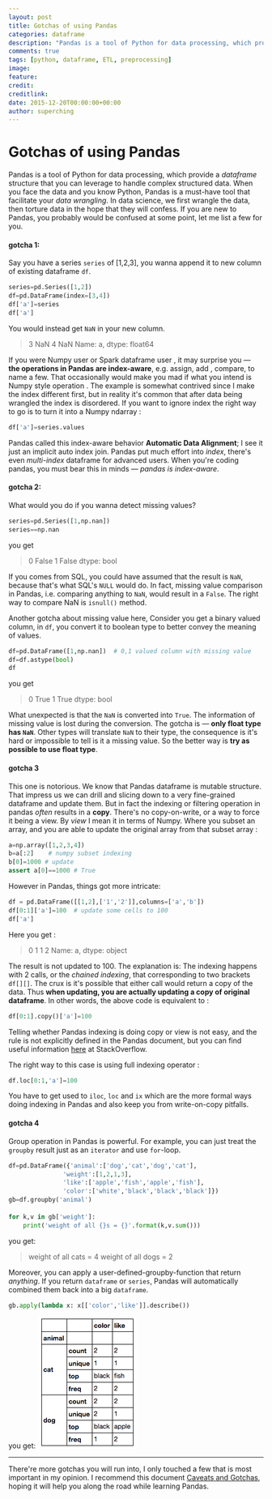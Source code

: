 ```yaml
---
layout: post
title: Gotchas of using Pandas
categories: dataframe
description: "Pandas is a tool of Python for data processing, which provide a 'dataframe' structure that you can leverage to handle complex structured data. This post will give you some important points that may help you cross the pitfalls when you're learning the pandas. "
comments: true
tags: [python, dataframe, ETL, preprocessing]
image:
feature:
credit:
creditlink:
date: 2015-12-20T00:00:00+00:00
author: superching
---
```


# Gotchas of using Pandas
Pandas is a tool of Python for data processing, which provide a *dataframe* structure that you can leverage to handle complex structured data. When you face the data and you know Python, Pandas is a must-have tool that facilitate your *data wrangling*. In data science, we first wrangle the data, then torture data in the hope that they will confess.
If you are new to Pandas, you probably would be  confused at some point, let me list a few for you.

#### gotcha 1:
Say you have a series `series` of [1,2,3], you wanna append it to new column of existing dataframe `df`.

```python
series=pd.Series([1,2])
df=pd.DataFrame(index=[3,4])
df['a']=series
df['a']
```
You would instead get `NaN` in your new column.
> 3 NaN
> 4 NaN
> Name: a, dtype: float64

If you were Numpy user or Spark dataframe user , it may surprise you — **the operations in Pandas are index-aware**, e.g. assign, add , compare, to name a few. That occasionally would make you mad if what you intend is Numpy style operation .
The example is somewhat contrived since I make the index different first, but in reality it's common that after data being wrangled the index is disordered.
If you want to ignore index the right way to go is to turn it into a Numpy ndarray :

```python
df['a']=series.values
```

Pandas called this index-aware behavior **Automatic Data Alignment**; I see it just an implicit auto index join. Pandas put much effort into *index*, there's even *multi-index* dataframe for advanced users. When you're coding pandas, you must bear this in minds — *pandas is index-aware*.

#### gotcha 2:
What would you do if you wanna detect missing values?

```python
series=pd.Series([1,np.nan])
series==np.nan
```
you get
> 0    False
> 1    False
> dtype: bool

If you comes from SQL, you could have assumed that the result is `NaN`, because that's what SQL's `NULL` would do. In fact, missing value comparison in Pandas, i.e. comparing anything to `NaN`, would result in a `False`.
The right way to compare NaN is `isnull()` method.

Another gotcha about missing value here, Consider you get a binary valued column, in `df`, you convert it to boolean type to better convey the meaning of values.

```python
df=pd.DataFrame([1,np.nan])  # 0,1 valued column with missing value
df=df.astype(bool)
df
```
you get
> 0    True
> 1    True
> dtype: bool

What unexpected is that the `NaN` is converted into `True`. The information of missing value is lost during the conversion.
The gotcha is — **only float type has `NaN`**. Other types will translate `NaN` to their type, the consequence is it's hard or impossible to tell is it a missing value. So the better way is **try as possible to use float type**.

#### gotcha 3
This one is notorious. We know that Pandas dataframe is mutable structure. That impress us we can drill and slicing down to a very fine-grained dataframe and update them. But in fact the indexing or filtering operation in pandas *often* results in a **copy**. There's no copy-on-write, or a way to force it being a view. By *view* I mean it in terms of Numpy. Where you subset an array, and you are able to update the original array from that subset array :
```python
a=np.array([1,2,3,4])
b=a[:2]    # numpy subset indexing
b[0]=1000 # update
assert a[0]==1000 # True
```

However in Pandas, things got more intricate:
```python
df = pd.DataFrame([[1,2],['1','2']],columns=['a','b'])
df[0:1]['a']=100  # update some cells to 100
df['a']
```
Here you get :
> 0    1
> 1    2
> Name: a, dtype: object

The result is not updated to 100. The explanation is: The indexing happens with 2 calls, or the *chained indexing*, that corresponding to two brackets `df[][]`. The crux is it's possible that either call would return a copy of the data. Thus **when updating, you are actually updating a copy of original dataframe**. In other words, the above code is equivalent to :
```python
df[0:1].copy()['a']=100
```

Telling whether Pandas indexing is doing copy or view is not easy, and the rule is not explicitly defined in the Pandas document, but you can find useful information [here](http://stackoverflow.com/questions/23296282/what-rules-does-pandas-use-to-generate-a-view-vs-a-copy) at StackOverflow.

The right way to this case is using full indexing operator :
```python
df.loc[0:1,'a']=100
```
You have to get used to `iloc`, `loc` and `ix` which are the more formal ways doing indexing in Pandas and also keep you from write-on-copy pitfalls.

#### gotcha 4
Group operation in Pandas is powerful. For example, you can just treat the `groupby` result just as an `iterator` and use `for`-loop.

```python
df=pd.DataFrame({'animal':['dog','cat','dog','cat'],
               'weight':[1,2,1,3],
               'like':['apple','fish','apple','fish'],
               'color':['white','black','black','black']})
gb=df.groupby('animal')

for k,v in gb['weight']:
    print('weight of all {}s = {}'.format(k,v.sum()))
```
you get:
> weight of all cats = 4
> weight of all dogs = 2

Moreover, you can apply a user-defined-groupby-function that return *anything*. If you return `dataframe` or `series`, Pandas will automatically combined them back into a big `dataframe`.

```python
gb.apply(lambda x: x[['color','like']].describe())
```
you get:
![df](/img/blog/wayne/dataframe_20151220.png)


---
There're more gotchas you will run into, I only touched a few that is most important in my opinion. I recommend this document [Caveats and Gotchas](http://pandas.pydata.org/pandas-docs/stable/gotchas.html), hoping it will help you along the road while learning Pandas.